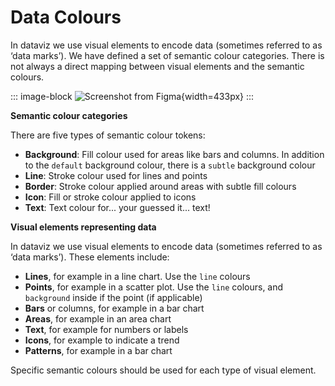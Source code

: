 <script setup>
  import Lines from './lines.md';
  import Points from './points.md';
  import Bars from './bars.md';
  import Areas from './areas.md';
  import Text from './text.md';
  import Icons from './icons.md';
  import Patterns from './patterns.md';
</script>

# Data Colours

In dataviz we use visual elements to encode data (sometimes referred to as ‘data marks’). We have defined a set of semantic colour categories. There is not always a direct mapping between visual elements and the semantic colours.

::: image-block
![Screenshot from Figma](/foundations/dataviz/mapping-datavizelement-to-token.png){width=433px}
:::

**Semantic colour categories**

There are five types of semantic colour tokens:
- **Background**: Fill colour used for areas like bars and columns. In addition to the `default` background colour, there is a `subtle` background colour 
- **Line**: Stroke colour used for lines and points
- **Border**: Stroke colour applied around areas with subtle fill colours
- **Icon**: Fill or stroke colour applied to icons
- **Text**: Text colour for... your guessed it... text!


**Visual elements representing data**

In dataviz we use visual elements to encode data (sometimes referred to as ‘data marks’). These elements include:
- **Lines**, for example in a line chart. Use the `line` colours
- **Points**, for example in a scatter plot. Use the `line` colours, and `background` inside if  the point (if applicable)
- **Bars** or columns, for example in a bar chart 
- **Areas**, for example in an area chart
- **Text**, for example for numbers or labels
- **Icons**, for example to indicate a trend
- **Patterns**, for example in a bar chart


Specific semantic colours should be used for each type of visual element. 

<tabs-content>
  <template #lines>
   <Lines />
  </template>
  <template #points>
    <Points />
  </template>
  <template #bars>
   <bars />
  </template>
  <template #areas>
    <Areas />
  </template>
  <template #text>
   <Text />
  </template>
  <template #icons>
    <Icons />
  </template>
  <template #patterns>
    <Patterns />
  </template>
</tabs-content>

 